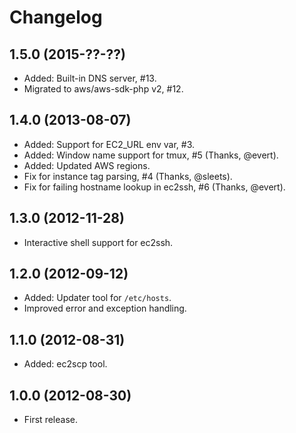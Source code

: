 Changelog
=========

1.5.0 (2015-??-??)
------------------

* Added: Built-in DNS server, #13.
* Migrated to aws/aws-sdk-php v2, #12.

1.4.0 (2013-08-07)
------------------

* Added: Support for EC2_URL env var, #3.
* Added: Window name support for tmux, #5 (Thanks, @evert).
* Added: Updated AWS regions.
* Fix for instance tag parsing, #4 (Thanks, @sleets).
* Fix for failing hostname lookup in ec2ssh, #6 (Thanks, @evert).

1.3.0 (2012-11-28)
------------------

* Interactive shell support for ec2ssh.

1.2.0 (2012-09-12)
------------------

* Added: Updater tool for `/etc/hosts`.
* Improved error and exception handling.

1.1.0 (2012-08-31)
------------------

* Added: ec2scp tool.

1.0.0 (2012-08-30)
------------------

* First release.
